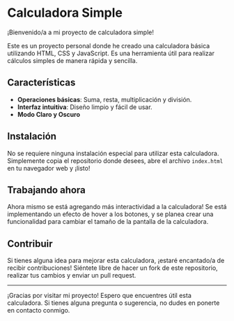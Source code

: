 # Calculadora Simple

¡Bienvenido/a a mi proyecto de calculadora simple!

Este es un proyecto personal donde he creado una calculadora básica utilizando HTML, CSS y JavaScript. Es una herramienta útil para realizar cálculos simples de manera rápida y sencilla.

## Características

- **Operaciones básicas**: Suma, resta, multiplicación y división.
- **Interfaz intuitiva**: Diseño limpio y fácil de usar.
- **Modo Claro y Oscuro**

## Instalación

No se requiere ninguna instalación especial para utilizar esta calculadora. Simplemente copia el repositorio donde desees, abre el archivo `index.html` en tu navegador web y ¡listo!

## Trabajando ahora

Ahora mismo se está agregando más interactividad a la calculadora! Se está implementando
un efecto de hover a los botones, y se planea crear una funcionalidad para cambiar el
tamaño de la pantalla de la calculadora.

## Contribuir

Si tienes alguna idea para mejorar esta calculadora, ¡estaré encantado/a de recibir contribuciones! Siéntete libre de hacer un fork de este repositorio, realizar tus cambios y enviar un pull request.

---

¡Gracias por visitar mi proyecto! Espero que encuentres útil esta calculadora. Si tienes alguna pregunta o sugerencia, no dudes en ponerte en contacto conmigo.
